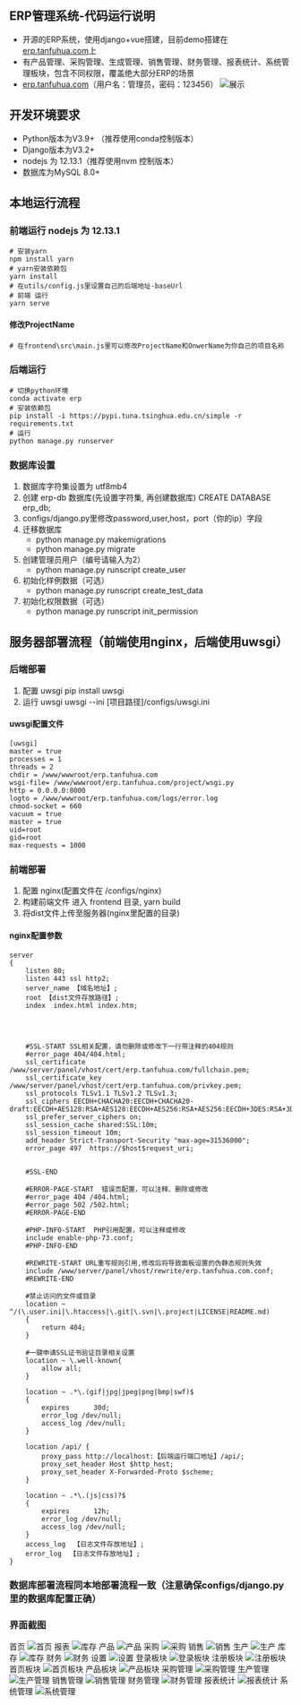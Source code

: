 ## ERP管理系统-代码运行说明
* 开源的ERP系统，使用django+vue搭建，目前demo搭建在[erp.tanfuhua.com](https://erp.tanfuhua.com)上
* 有产品管理、采购管理、生成管理、销售管理、财务管理、报表统计、系统管理板块，包含不同权限，覆盖绝大部分ERP的场景
* [erp.tanfuhua.com](https://erp.tanfuhua.com)（用户名：管理员，密码：123456）
![展示](img/show.png)
## 开发环境要求
* Python版本为V3.9+ （推荐使用conda控制版本）
* Django版本为V3.2+
* nodejs 为 12.13.1（推荐使用nvm 控制版本）
* 数据库为MySQL 8.0+


## 本地运行流程

### 前端运行 nodejs 为 12.13.1

~~~
# 安装yarn
npm install yarn
# yarn安装依赖包
yarn install
# 在utils/config.js里设置自己的后端地址-baseUrl
# 前端 运行
yarn serve
~~~

#### 修改ProjectName
~~~
# 在frontend\src\main.js里可以修改ProjectName和OnwerName为你自己的项目名称
~~~

### 后端运行

~~~
# 切换python环境
conda activate erp
# 安装依赖包
pip install -i https://pypi.tuna.tsinghua.edu.cn/simple -r requirements.txt
# 运行
python manage.py runserver
~~~

### 数据库设置

1. 数据库字符集设置为 utf8mb4
2. 创建 erp-db 数据库(先设置字符集, 再创建数据库)
    CREATE DATABASE erp_db;
3. configs/django.py里修改password,user,host，port（你的ip）字段
4. 迁移数据库
    * python manage.py makemigrations
    * python manage.py migrate
5. 创建管理员用户（编号请输入为2）
    * python manage.py runscript create_user
6. 初始化样例数据（可选）
    * python manage.py runscript create_test_data
7. 初始化权限数据（可选）
    * python manage.py runscript init_permission


## 服务器部署流程（前端使用nginx，后端使用uwsgi）

### 后端部署
1. 配置 uwsgi
    pip install uwsgi
2. 运行 uwsgi
    uwsgi --ini [项目路径]/configs/uwsgi.ini

#### uwsgi配置文件
~~~
[uwsgi]
master = true
processes = 1
threads = 2
chdir = /www/wwwroot/erp.tanfuhua.com
wsgi-file= /www/wwwroot/erp.tanfuhua.com/project/wsgi.py
http = 0.0.0.0:8000
logto = /www/wwwroot/erp.tanfuhua.com/logs/error.log
chmod-socket = 660
vacuum = true
master = true
uid=root
gid=root
max-requests = 1000
~~~

### 前端部署

1. 配置 nginx(配置文件在 /configs/nginx)
2. 构建前端文件
   进入 frontend 目录, yarn build
3. 将dist文件上传至服务器(nginx里配置的目录)

#### nginx配置参数
~~~
server
{
    listen 80;
	listen 443 ssl http2;
    server_name 【域名地址】;
    root 【dist文件存放路径】;
    index  index.html index.htm;

    


    #SSL-START SSL相关配置，请勿删除或修改下一行带注释的404规则
    #error_page 404/404.html;
    ssl_certificate    /www/server/panel/vhost/cert/erp.tanfuhua.com/fullchain.pem;
    ssl_certificate_key    /www/server/panel/vhost/cert/erp.tanfuhua.com/privkey.pem;
    ssl_protocols TLSv1.1 TLSv1.2 TLSv1.3;
    ssl_ciphers EECDH+CHACHA20:EECDH+CHACHA20-draft:EECDH+AES128:RSA+AES128:EECDH+AES256:RSA+AES256:EECDH+3DES:RSA+3DES:!MD5;
    ssl_prefer_server_ciphers on;
    ssl_session_cache shared:SSL:10m;
    ssl_session_timeout 10m;
    add_header Strict-Transport-Security "max-age=31536000";
    error_page 497  https://$host$request_uri;


    #SSL-END

    #ERROR-PAGE-START  错误页配置，可以注释、删除或修改
    #error_page 404 /404.html;
    #error_page 502 /502.html;
    #ERROR-PAGE-END

    #PHP-INFO-START  PHP引用配置，可以注释或修改
    include enable-php-73.conf;
    #PHP-INFO-END

    #REWRITE-START URL重写规则引用,修改后将导致面板设置的伪静态规则失效
    include /www/server/panel/vhost/rewrite/erp.tanfuhua.com.conf;
    #REWRITE-END

    #禁止访问的文件或目录
    location ~ ^/(\.user.ini|\.htaccess|\.git|\.svn|\.project|LICENSE|README.md)
    {
        return 404;
    }

    #一键申请SSL证书验证目录相关设置
    location ~ \.well-known{
        allow all;
    }

    location ~ .*\.(gif|jpg|jpeg|png|bmp|swf)$
    {
        expires      30d;
        error_log /dev/null;
        access_log /dev/null;
    }
    
  	location /api/ {
  		proxy_pass http://localhost:【后端运行端口地址】/api/;
  		proxy_set_header Host $http_host;
  		proxy_set_header X-Forwarded-Proto $scheme;
  	}

    location ~ .*\.(js|css)?$
    {
        expires      12h;
        error_log /dev/null;
        access_log /dev/null;
    }
    access_log  【日志文件存放地址】;
    error_log  【日志文件存放地址】;
}
~~~

### 数据库部署流程同本地部署流程一致（注意确保configs/django.py里的数据库配置正确）

### 界面截图
首页
![首页](img/shouye.png)
报表
![库存](https://gitee.com/himool/erp/raw/master/img/kucun.png)
产品
![产品](https://gitee.com/himool/erp/raw/master/img/%E4%BA%A7%E5%93%81.png)
采购
![采购](https://gitee.com/himool/erp/raw/master/img/%E9%87%87%E8%B4%AD.png)
销售
![销售](https://gitee.com/himool/erp/raw/master/img/%E9%94%80%E5%94%AE.png)
生产
![生产](https://gitee.com/himool/erp/raw/master/img/%E7%94%9F%E4%BA%A7.png)
库存
![库存](https://gitee.com/himool/erp/raw/master/img/%E5%BA%93%E5%AD%98.png)
财务
![财务](https://gitee.com/himool/erp/raw/master/img/%E8%B4%A2%E5%8A%A1.png)
设置
![设置](https://gitee.com/himool/erp/raw/master/img/%E8%AE%BE%E7%BD%AE.png)
登录板块
![登录板块](img/login.png)
注册板块
![注册板块](img/reg.png)
首页板块
![首页板块](img/shouye.png)
产品板块
![产品板块](/img/chanpin.png)
采购管理
![采购管理](/img/caigou.png)
生产管理
![生产管理](/img/shengchan.png)
销售管理
![销售管理](/img/xiaoshou.png)
财务管理
![财务管理](/img/caiwu.png)
报表统计
![报表统计](/img/baobiao.png)
系统管理
![系统管理](/img/juese.png)
